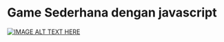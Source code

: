# Game Sederhana dengan javascript 

[![IMAGE ALT TEXT HERE](https://img.youtube.com/vi/NETbMKrYRHE/0.jpg)](https://www.youtube.com/watch?v=NETbMKrYRHE) 